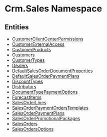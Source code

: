 ﻿---
uid: Crm.Sales
---
# Crm.Sales Namespace

## Entities
- [CustomerClientCenterPermissions](Crm.Sales.CustomerClientCenterPermissions.md)  
- [CustomerExternalAccess](Crm.Sales.CustomerExternalAccess.md)  
- [CustomerProducts](Crm.Sales.CustomerProducts.md)  
- [Customers](Crm.Sales.Customers.md)  
- [CustomerTypes](Crm.Sales.CustomerTypes.md)  
- [Dealers](Crm.Sales.Dealers.md)  
- [DefaultSalesOrderDocumentProperties](Crm.Sales.DefaultSalesOrderDocumentProperties.md)  
- [DefaultSalesOrderPaymentPlans](Crm.Sales.DefaultSalesOrderPaymentPlans.md)  
- [DiscountTypes](Crm.Sales.DiscountTypes.md)  
- [Distributors](Crm.Sales.Distributors.md)  
- [DocumentTypePaymentOptions](Crm.Sales.DocumentTypePaymentOptions.md)  
- [ForecastItems](Crm.Sales.ForecastItems.md)  
- [SalesOrderLines](Crm.Sales.SalesOrderLines.md)  
- [SalesOrderPaymentOrdersTemplates](Crm.Sales.SalesOrderPaymentOrdersTemplates.md)  
- [SalesOrderPaymentPlans](Crm.Sales.SalesOrderPaymentPlans.md)  
- [SalesOrderPromotionalPackages](Crm.Sales.SalesOrderPromotionalPackages.md)  
- [SalesOrders](Crm.Sales.SalesOrders.md)  
- [SalesOrdersOptions](Crm.Sales.SalesOrdersOptions.md)  

